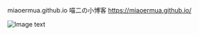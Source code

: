 miaoermua.github.io
喵二の小博客 https://miaoermua.github.io/

![Image text](https://www.hualigs.cn/image/60d83024b29df.jpg)